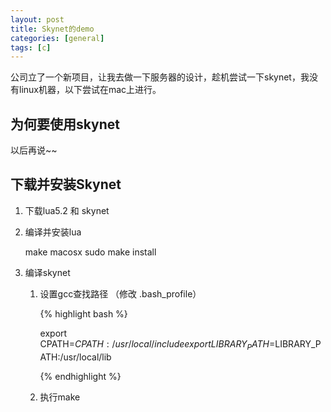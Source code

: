 ```yaml
---
layout: post
title: Skynet的demo
categories: [general]
tags: [c]
---
```


公司立了一个新项目，让我去做一下服务器的设计，趁机尝试一下skynet，我没有linux机器，以下尝试在mac上进行。

## 为何要使用skynet ##
以后再说~~


## 下载并安装Skynet ##

1. 下载lua5.2 和 skynet
1. 编译并安装lua
	
	make macosx
	sudo make install

1. 编译skynet

	1. 设置gcc查找路径 （修改 .bash_profile）
	
		{% highlight bash %}
		
		export CPATH=$CPATH:/usr/local/include
		export LIBRARY_PATH=$LIBRARY_PATH:/usr/local/lib
	
		{% endhighlight %}  	
	
	1. 执行make

